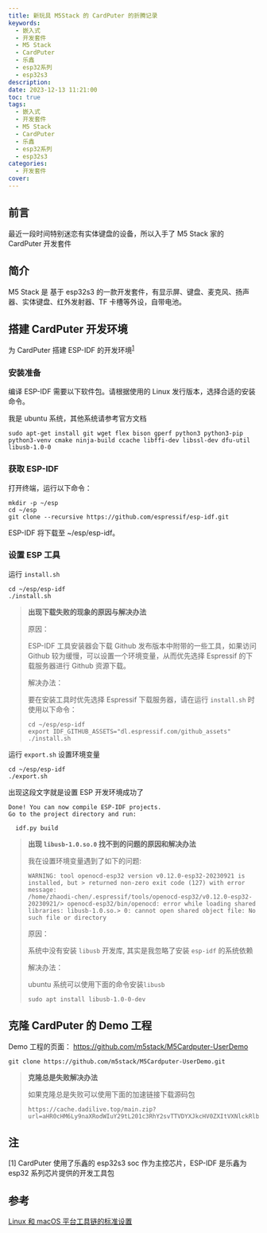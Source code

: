 ```yaml
---
title: 新玩具 M5Stack 的 CardPuter 的折腾记录
keywords:
  - 嵌入式
  - 开发套件
  - M5 Stack
  - CardPuter
  - 乐鑫
  - esp32系列
  - esp32s3
description:
date: 2023-12-13 11:21:00
toc: true
tags:
  - 嵌入式
  - 开发套件
  - M5 Stack
  - CardPuter
  - 乐鑫
  - esp32系列
  - esp32s3
categories:
  - 开发套件
cover:
---
```


## 前言

最近一段时间特别迷恋有实体键盘的设备，所以入手了 M5 Stack 家的 CardPuter 开发套件

## 简介

M5 Stack 是 基于 esp32s3 的一款开发套件，有显示屏、键盘、麦克风、扬声器、实体键盘、红外发射器、TF 卡槽等外设，自带电池。

<!-- more -->

## 搭建 CardPuter 开发环境

为 CardPuter 搭建 ESP-IDF 的开发环境<sup>[1](#note1)</sup>

### 安装准备

编译 ESP-IDF 需要以下软件包。请根据使用的 Linux 发行版本，选择合适的安装命令。

我是 ubuntu 系统，其他系统请参考官方文档

```shell
sudo apt-get install git wget flex bison gperf python3 python3-pip python3-venv cmake ninja-build ccache libffi-dev libssl-dev dfu-util libusb-1.0-0
```

### 获取 ESP-IDF

打开终端，运行以下命令：

```shell
mkdir -p ~/esp
cd ~/esp
git clone --recursive https://github.com/espressif/esp-idf.git
```

ESP-IDF 将下载至 ~/esp/esp-idf。

### 设置 ESP 工具

运行 `install.sh`

```shell
cd ~/esp/esp-idf
./install.sh
```

> **出现下载失败的现象的原因与解决办法**
>
> 原因：
>
> ESP-IDF 工具安装器会下载 Github 发布版本中附带的一些工具，如果访问 Github 较为缓慢，可以设置一个环境变量，从而优先选择 Espressif 的下载服务器进行 Github 资源下载。
>
> 解决办法：
>
> 要在安装工具时优先选择 Espressif 下载服务器，请在运行 `install.sh` 时使用以下命令：
>
> ```shell
> cd ~/esp/esp-idf
> export IDF_GITHUB_ASSETS="dl.espressif.com/github_assets"
> ./install.sh
> ```

运行 `export.sh` 设置环境变量

```shell
cd ~/esp/esp-idf
./export.sh
```

出现这段文字就是设置 ESP 开发环境成功了

```shell
Done! You can now compile ESP-IDF projects.
Go to the project directory and run:

  idf.py build
```

> **出现 `libusb-1.0.so.0` 找不到的问题的原因和解决办法**
>
> 我在设置环境变量遇到了如下的问题:
>
> ```shell
> WARNING: tool openocd-esp32 version v0.12.0-esp32-20230921 is installed, but > returned non-zero exit code (127) with error message:
> /home/zhaodi-chen/.espressif/tools/openocd-esp32/v0.12.0-esp32-20230921/> openocd-esp32/bin/openocd: error while loading shared libraries: libusb-1.0.so.> 0: cannot open shared object file: No such file or directory
> ```
>
> 原因：
>
> 系统中没有安装 `libusb` 开发库, 其实是我忽略了安装 `esp-idf` 的系统依赖
>
> 解决办法：
>
> ubuntu 系统可以使用下面的命令安装`libusb`
>
> ```shell
> sudo apt install libusb-1.0-0-dev
> ```

## 克隆 CardPuter 的 Demo 工程

Demo 工程的页面： <https://github.com/m5stack/M5Cardputer-UserDemo>

```shell
git clone https://github.com/m5stack/M5Cardputer-UserDemo.git
```

> **克隆总是失败解决办法**
>
> 如果克隆总是失败可以使用下面的加速链接下载源码包
>
> ```url
> https://cache.dadilive.top/main.zip?url=aHR0cHM6Ly9naXRodWIuY29tL201c3RhY2svTTVDYXJkcHV0ZXItVXNlckRlbW8vYXJjaGl2ZS9yZWZzL2hlYWRzL21haW4uemlw
> ```

## 注

<div id="note1"></div>
[1] CardPuter 使用了乐鑫的 esp32s3 soc 作为主控芯片，ESP-IDF 是乐鑫为 esp32 系列芯片提供的开发工具包

## 参考

[Linux 和 macOS 平台工具链的标准设置](https://docs.espressif.com/projects/esp-idf/zh_CN/latest/esp32/get-started/linux-macos-setup.html#get-started-prerequisites)
